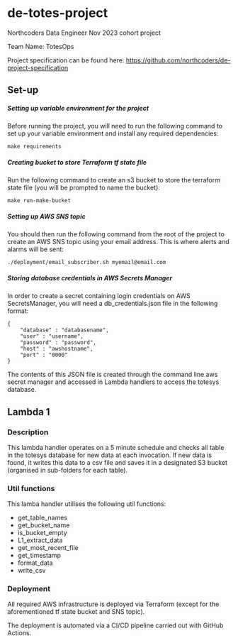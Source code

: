 # de-totes-project

Northcoders Data Engineer Nov 2023 cohort project

Team Name: TotesOps

Project specification can be found here: https://github.com/northcoders/de-project-specification

## Set-up
##### Setting up variable environment for the project
Before running the project, you will need to run the following command to set up your variable environment and install any required dependencies:

`make requirements`

##### Creating bucket to store Terraform tf state file
Run the following command to create an s3 bucket to store the terraform state file (you will be prompted to name the bucket):

`make run-make-bucket`

##### Setting up AWS SNS topic
You should then run the following command from the root of the project to create an AWS SNS topic using your email address. This is where alerts and alarms will be sent:

`./deployment/email_subscriber.sh myemail@email.com`

##### Storing database credentials in AWS Secrets Manager
In order to create a secret containing login credentials on AWS SecretsManager, you will need a db_credentials.json file in the following format:

```
{ 
    "database" : "databasename",
    "user" : "username",
    "password" : "password",
    "host" : "awshostname",
    "port" : "0000"
}
```

The contents of this JSON file is created through the command line aws secret manager and accessed in Lambda handlers to access the totesys database.


## Lambda 1

### Description
This lambda handler operates on a 5 minute schedule and checks all table in the totesys database for new data at each invocation.
If new data is found, it writes this data to a csv file and saves it in a designated S3 bucket (organised in sub-folders for each table).


### Util functions
This lamba handler utilises the following util functions:
- get_table_names
- get_bucket_name
- is_bucket_empty
- L1_extract_data
- get_most_recent_file
- get_timestamp
- format_data
- write_csv

### Deployment
All required AWS infrastructure is deployed via Terraform (except for the aforementioned tf state bucket and SNS topic).

The deployment is automated via a CI/CD pipeline carried out with GitHub Actions.

<!-- Update throughout -->